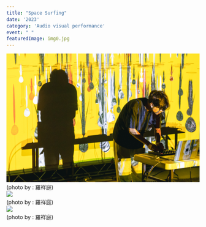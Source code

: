 ```yaml
---
title: "Space Surfing"
date: '2023'
category: 'Audio visual performance'
event: " "
featuredImage: img0.jpg
---
```

  <div class="box">
      <div class="dscrptn">
      </div>
  </div>

  <div class="box">
      <div class="dscrptn">
      </div>
  </div>

  <div class="box">
      <img class="subimg" src="./img1.jpg">
      <div class="photocredit">(photo by : 羅祥庭)</div>
  </div>
  <div class="box">
      <img class="subimg" src="./img2.jpg">
      <div class="photocredit">(photo by : 羅祥庭)</div>
  </div>

  <div class="box">
      <img class="subimg" src="./img3.jpg">
      <div class="photocredit">(photo by : 羅祥庭)</div>
  </div>


  <div class="box"></div>

  <!-- <iframe title="vimeo-player" src="https://player.vimeo.com/video/782316437?h=f512619131" frameborder="0" allowfullscreen></iframe> -->


  <div class="box"></div>
